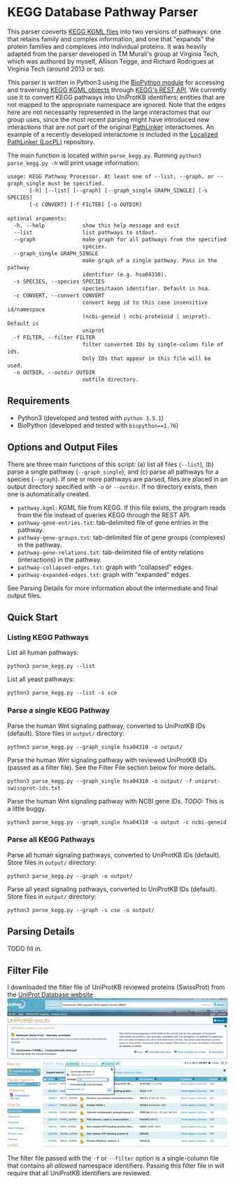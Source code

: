 # KEGG Database Pathway Parser

This parser converts [KEGG KGML files](https://www.kegg.jp/kegg/xml/docs/) into two versions of pathways: one that retains family and complex information, and one that "expands" the protein families and complexes into individual proteins.  It was heavily adapted from the parser developed in TM Murali's group at Virginia Tech, which was authored by myself, Allison Tegge, and Richard Rodrigues at Virginia Tech (around 2013 or so).

This parser is written in Python3 using the [BioPython module](https://biopython.org/) for accessing and traversing [KEGG KGML objects](https://www.kegg.jp/kegg/xml/docs/) through [KEGG's REST API](https://www.kegg.jp/kegg/rest/keggapi.html).  We currently use it to convert KEGG pathways into UniProtKB identifiers; entities that are not mapped to the appropriate namespace are ignored.  Note that the edges here are not necessarily represented in the large interactomes that our group uses, since the most recent parsing might have introduced new interactions that are not part of the original [PathLinker](https://github.com/Murali-group/PathLinker) interactomes.  An example of a recently developed interactome is included in the [Localized PathLinker (LocPL)](https://github.com/annaritz/localized-pathlinker) repository.

The main function is located within `parse_kegg.py`. Running `python3 parse_kegg.py -h` will print usage information:

```
usage: KEGG Pathway Processor. At least one of --list, --graph, or --graph_single must be specified.
       [-h] [--list] [--graph] [--graph_single GRAPH_SINGLE] [-s SPECIES]
       [-c CONVERT] [-f FILTER] [-o OUTDIR]

optional arguments:
  -h, --help            show this help message and exit
  --list                list pathways to stdout.
  --graph               make graph for all pathways from the specified
                        species.
  --graph_single GRAPH_SINGLE
                        make graph of a single pathway. Pass in the pathway
                        identifier (e.g. hsa04310).
  -s SPECIES, --species SPECIES
                        species/taxon identifier. Default is hsa.
  -c CONVERT, --convert CONVERT
                        convert kegg id to this case insensitive id/namespace
                        (ncbi-geneid | ncbi-proteinid | uniprot). Default is
                        uniprot
  -f FILTER, --filter FILTER
                        filter converted IDs by single-column file of ids.
                        Only IDs that appear in this file will be used.
  -o OUTDIR, --outdir OUTDIR
                        outfile directory.
```

## Requirements
* Python3 (developed and tested with `python 3.5.1`)
* BioPython (developed and tested with `biopython==1.76`)

## Options and Output Files

There are three main functions of this script: (a) list all files (`--list`), (b) parse a single pathway (`--graph_single`), and (c) parse all pathways for a species (`--graph`).  If one or more pathways are parsed, files are placed in an output directory specified with `-o` or `--outdir`. If no directory exists, then one is automatically created.

* `pathway.kgml`: KGML file from KEGG.  If this file exists, the program reads from the file instead of queries KEGG through the REST API.
* `pathway-gene-entries.txt`: tab-delimited file of gene entries in the pathway.
* `pathway-gene-groups.txt`: tab-delimited file of gene groups (complexes) in the pathway.
* `pathway-gene-relations.txt`: tab-delimited file of entity relations (interactions) in the pathway.
* `pathway-collapsed-edges.txt`: graph with "collapsed" edges.
* `pathway-expanded-edges.txt`: graph with "expanded" edges.

See Parsing Details for more information about the intermediate and final output files.

## Quick Start

### Listing KEGG Pathways

List all human pathways:
```
python3 parse_kegg.py --list
```

List all yeast pathways:
```
python3 parse_kegg.py --list -s sce
```
### Parse a single KEGG Pathway

Parse the human Wnt signaling pathway, converted to UniProtKB IDs (default). Store files in `output/` directory:
```
python3 parse_kegg.py --graph_single hsa04310 -o output/
```

Parse the human Wnt signaling pathway with reviewed UniProtKB IDs (passed as a filter file).  See the Filter File section below for more details.
```
python3 parse_kegg.py --graph_single hsa04310 -o output/ -f uniprot-swissprot-ids.txt
```

Parse the human Wnt signaling pathway with NCBI gene IDs. *TODO:* This is a little buggy.
```
python3 parse_kegg.py --graph_single hsa04310 -o output -c ncbi-geneid
``` 

### Parse all KEGG Pathways
Parse all human signaling pathways, converted to UniProtKB IDs (default). Store files in `output/` directory:
```
python3 parse_kegg.py --graph -o output/
```

Parse all yeast signaling pathways, converted to UniProtKB IDs (default). Store files in `output/` directory:
```
python3 parse_kegg.py --graph -s cse -o output/
```

## Parsing Details

TODO fill in.

## Filter File

I downloaded the filter file of UniProtKB reviewed proteins (SwissProt) from the [UniProt Database website](https://www.uniprot.org/).  
![download all human reviewed proteins](uniprot-reviewed.png)

The filter file passed with the `-f` or `--filter` option is a single-column file that contains all *allowed* namespace identifiers.  Passing this filter file in will require that all UniProtKB identifiers are reviewed.

